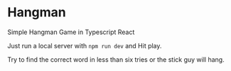 # Hangman

Simple Hangman Game in Typescript React

Just run a local server with `npm run dev` and Hit play.

Try to find the correct word in less than six tries or the stick guy will hang.
